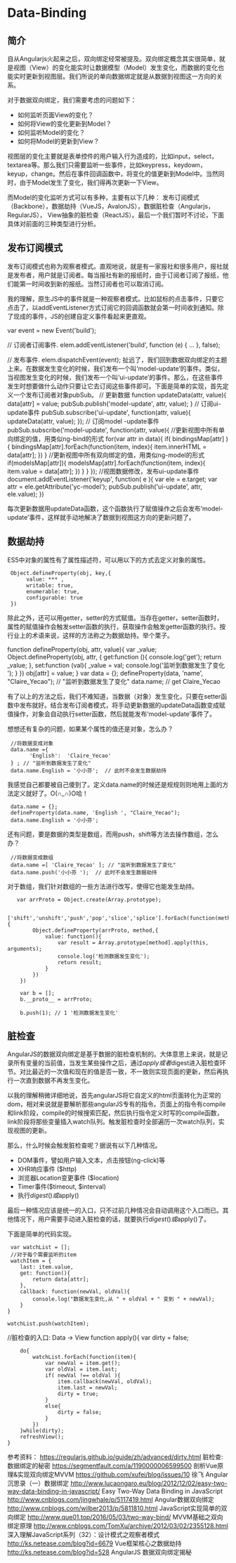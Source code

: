# Data-Binding

## 简介 

自从Angularjs火起来之后，双向绑定经常被提及。双向绑定概念其实很简单，就是视图（View）的变化能实时让数据模型（Model）发生变化，而数据的变化也能实时更新到视图层。我们所说的单向数据绑定就是从数据到视图这一方向的关系。


对于数据双向绑定，我们需要考虑的问题如下：

   +  如何监听页面View的变化？
   +  如何将View的变化更新到Model？
   +  如何监听Model的变化？
   +  如何将Model的更新到View？

视图层的变化主要就是表单控件的用户输入行为造成的，比如input，select，textarea等。那么我们只需要监听一些事件，比如keypress，keydown，keyup，change。然后在事件回调函数中，将变化的值更新到Model中。当然同时，由于Model发生了变化，我们得再次更新一下View。

而Model的变化监听方式可以有多种，主要有以下几种：  发布订阅模式（Backbone），数据劫持（VueJS，AvalonJS），数据脏检查（Angularjs，RegularJS）， View抽象的脏检查（ReactJS）。最后一个我们暂时不讨论，下面具体对前面的三种类型进行分析。

## 发布订阅模式

发布订阅模式也称为观察者模式。直观地说，就是有一家报社和很多用户，报社就是发布者，用户就是订阅者。每当报社有新的报纸时，由于订阅者订阅了报纸，他们能第一时间收到新的报纸。当然订阅者也可以取消订阅。


我的理解，原生JS中的事件就是一种观察者模式。比如鼠标的点击事件，只要它点击了，以addEventListener方式订阅它的回调函数就会第一时间收到通知。除了现成的事件，JS的创建自定义事件看起来更直观。
     
var event = new Event('build');

// 订阅者订阅事件.
elem.addEventListener('build', function (e) { ... }, false);

// 发布事件.
elem.dispatchEvent(event);
扯远了，我们回到数据双向绑定的主题上来。在数据发生变化的时候，我们发布一个叫‘model-update’的事件。类似，当视图发生变化的时候，我们发布一个叫‘ui-update’的事件。那么，在这些事件发生时想要做什么动作只要让它去订阅这些事件即可。下面是简单的实现，首先定义一个发布订阅者对象pubSub。
         // 更新数据 
        function updateData(attr, value){
            data[attr] = value;
            pubSub.publish('model-update', attr, value);
        }
        // 订阅ui-update事件 
        pubSub.subscribe('ui-update', function(attr, value){
            updateData(attr, value);
        });
       // 订阅model -update事件 
        pubSub.subscribe('model-update', function(attr, value){
            //更新视图中所有单向绑定的值，用类似ng-bind的形式
             for(var attr in data){
                if( bindingsMap[attr] ){
                    bindingsMap[attr].forEach(function(item, index){
                        item.innerHTML = data[attr];
                    })
                }
            //更新视图中所有双向绑定的值，用类似ng-model的形式
              if(modelsMap[attr]){
                    modelsMap[attr].forEach(function(item, index){
                        item.value = data[attr];
                    })
                }
            }
        });
        //视图数据修改，发布ui-update事件   
        document.addEventListener('keyup', function( e ){
            var ele = e.target;
            var attr = ele.getAttribute('yc-model');
            pubSub.publish('ui-update', attr, ele.value);
        })

每次更新数据用updateData函数，这个函数执行了赋值操作之后会发布‘model-update’事件，这样就手动地解决了数据到视图这方向的更新问题了。

## 数据劫持 

ES5中对象的属性有了属性描述符，可以用以下的方式去定义对象的属性。

     Object.defineProperty(obj, key,{
          value: *** ,
          writable: true,
          enumerable: true,
          configurable: true
     })

除此之外，还可以用getter，setter的方式赋值。当存在getter，setter函数时，属性的赋值操作会触发setter函数的执行，获取操作会触发getter函数的执行。按行业上的术语来说，这样的方法称之为数据劫持。举个栗子。 

function defineProperty(obj, attr, value){
          var _value;
          Object.defineProperty(obj, attr, {
                get:function (){
                    console.log('get');
                    return _value;
                },
                set:function (val){
                    _value = val;
                    console.log('监听到数据发生了变化 '); 
                }
            })
            obj[attr] = value;
 }
var data = {};
defineProperty(data, 'name', "Claire_Yecao"); // "监听到数据发生了变化"
data.name; // get Claire_Yecao


有了以上的方法之后，我们不难知道，当数据（对象）发生变化，只要在setter函数中发布就好。结合发布订阅者模式，将手动更新数据的updateData函数变成赋值操作，对象会自动执行setter函数，然后就能发布‘model-update’事件了。

想想还有复杂的问题，如果某个属性的值还是对象，怎么办？ 

     //将数据变成对象
     data.name ={
           'English':  'Claire_Yecao'
     } ; // "监听到数据发生了变化"
     data.name.English = '小小芬';  // 此时不会发生数据劫持

我感觉自己都要被自己傻到了。定义data.name的时候还是规规则则地用上面的方法定义就好了。O(∩_∩)O哈！

     data.name = {};
     defineProperty(data.name, 'English ', "Claire_Yecao");
     data.name.English = '小小芬';
     
还有问题，要是数据的类型是数组，而用push，shift等方法去操作数组，怎么办？

     //将数据变成数组
     data.name =[ 'Claire_Yecao' ]; // "监听到数据发生了变化"
     data.name.push('小小芬 ');  // 此时不会发生数据劫持 

对于数组，我们针对数组的一些方法进行改写，使得它也能发生劫持。

       var arrProto = Object.create(Array.prototype);

        ['shift','unshift','push','pop','slice','splice'].forEach(function(method){
            Object.defineProperty(arrProto, method,{
                value: function(){
                    var result = Array.prototype[method].apply(this, arguments);
                    console.log('检测数据发生变化'); 
                    return result;
                }
            })
        })

        var b = [];
        b.__proto__ = arrProto;

        b.push(1); // 1 '检测数据发生变化'


## 脏检查

AngularJS的数据双向绑定是基于数据的脏检查机制的。大体意思上来说，就是记录所有变量的当前值，当发生某些操作之后，通过$apply或者$digest进入脏检查环节。对比最近的一次值和现在的值是否一致，不一致则实现页面的更新，然后再执行一次直到数据不再发生变化。

以我的理解稍微详细地说，首先angularJS将它自定义的html页面转化为正常的dom，相对来说就是要解析那些angularJS专有的指令。页面上的指令有compile和link阶段，compile的时候搜索匹配，然后执行指令定义时写的compile函数，link阶段将那些变量插入watch队列。触发脏检查时全部遍历一次watch队列，实现视图的更新。

那么，什么时候会触发脏检查呢？据说有以下几种情况。

+ DOM事件，譬如用户输入文本，点击按钮(ng-click)等
+ XHR响应事件 ($http)
+ 浏览器Location变更事件 ($location)
+ Timer事件($timeout, $interval)
+ 执行$digest()或$apply()

最后一种情况应该是统一的入口，只不过前几种情况会自动调用这个入口而已。其他情况下，用户需要手动进入脏检查的话，就要执行$digest()或$apply()了。

下面是简单的代码实现。

     var watchList = [];
     //对于每个需要监听的item
     watchItem = {
        last: item.value,
        get: function(){
            return data[attr];
        },
        callback: function(newVal, oldVal){
            console.log("数据发生变化,从 " + oldVal + " 变到 " + newVal);
        }
    }

    watchList.push(watchItem);
    
 //脏检查的入口: Data -> View
    function apply(){
        var dirty = false;

        do{
            watchList.forEach(function(item){
                var newVal = item.get();
                var oldVal = item.last;
                if( newVal !== oldVal ){
                    item.callback(newVal, oldVal);
                    item.last = newVal;
                    dirty = true;
                }
                else{
                    dirty = false;
                }
            })
        }while(dirty);
        refreshView();
    }

参考资料： 
https://regularjs.github.io/guide/zh/advanced/dirty.html  脏检查: 数据绑定的秘密
https://segmentfault.com/a/1190000006599500  剖析Vue原理&实现双向绑定MVVM
https://github.com/xufei/blog/issues/10  徐飞 Angular沉思录（一）数据绑定
http://www.lucaongaro.eu/blog/2012/12/02/easy-two-way-data-binding-in-javascript/  Easy Two-Way Data Binding in JavaScript
http://www.cnblogs.com/jingwhale/p/5117419.html  Angular数据双向绑定
http://www.cnblogs.com/wilber2013/p/5811810.html  JavaScript实现简单的双向绑定
http://www.que01.top/2016/05/03/two-way-bind/  MVVM基础之双向绑定原理
http://www.cnblogs.com/TomXu/archive/2012/03/02/2355128.html  深入理解JavaScript系列（32）：设计模式之观察者模式
http://ks.netease.com/blog?id=6679   Vue框架核心之数据劫持
http://ks.netease.com/blog?id=528   AngularJS 数据双向绑定揭秘



